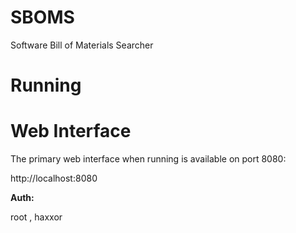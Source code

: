 # SBOMS

Software Bill of Materials Searcher


# Running



# Web Interface
The primary web interface when running is available on port 8080:

http://localhost:8080

**Auth:**

root , haxxor